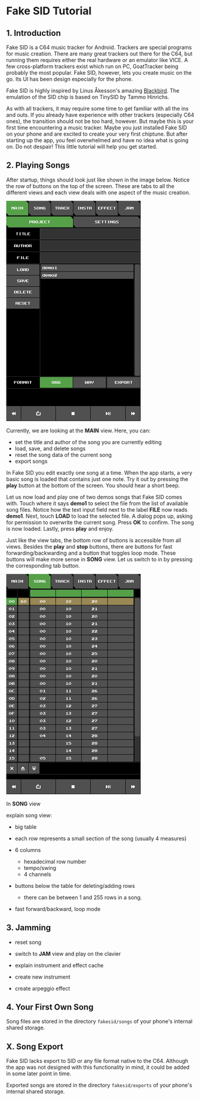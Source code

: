 # Fake SID Tutorial

## 1. Introduction

Fake SID is a C64 music tracker for Android.
Trackers are special programs for music creation.
There are many great trackers out there for the C64,
but running them requires either the real hardware or an emulator like VICE.
A few cross-platform trackers exist which run on PC,
GoatTracker being probably the most popular.
Fake SID, however, lets you create music on the go.
Its UI has been design especially for the phone.

Fake SID is highly inspired by Linus Åkesson's amazing [Blackbird](https://www.linusakesson.net/software/blackbird/index.php).
The emulation of the SID chip is based on TinySID by Tammo Hinrichs.

As with all trackers, it may require some time to get familiar with all the ins and outs.
If you already have experience with other trackers (especially C64 ones),
the transition should not be too hard, however.
But maybe this is your first time encountering a music tracker.
Maybe you just installed Fake SID on your phone
and are excited to create your very first chiptune.
But after starting up the app, you feel overwhelmed and have no idea what is going on.
Do not despair!
This little tutorial will help you get started.


## 2. Playing Songs


After startup, things should look just like shown in the image below.
Notice the row of buttons on the top of the screen.
These are tabs to all the different views and each view deals with one aspect of the music creation.

<img src="main-view.png">

Currently, we are looking at the **MAIN** view.
Here, you can:
+ set the title and author of the song you are currently editing
+ load, save, and delete songs
+ reset the song data of the current song
+ export songs

In Fake SID you edit exactly one song at a time.
When the app starts, a very basic song is loaded that contains just one note.
Try it out by pressing the **play** button at the bottom of the screen.
You should hear a short beep.

Let us now load and play one of two demos songs that Fake SID comes with.
Touch where it says **demo1** to select the file from the list of available song files.
Notice how the text input field next to the label **FILE** now reads **demo1**.
Next, touch **LOAD** to load the selected file.
A dialog pops up, asking for permission to overwrite the current song.
Press **OK** to confirm.
The song is now loaded.
Lastly, press **play** and enjoy.


Just like the view tabs, the bottom row of buttons is accessible from all views.
Besides the **play** and **stop** buttons,
there are buttons for fast forwarding/backwarding
and a button that toggles loop mode.
These buttons will make more sense in **SONG** view.
Let us switch to in by pressing the corresponding tab button.

<img src="song-view.png">

In **SONG** view

explain song view:
+ big table
+ each row represents a small section of the song (usually 4 measures)
+ 6 columns
  + hexadecimal row number
  + tempo/swing
  + 4 channels

+ buttons below the table for deleting/adding rows
  + there can be between 1 and 255 rows in a song.


+ fast forward/backward, loop mode


## 3. Jamming

+ reset song
+ switch to **JAM** view and play on the clavier
+ explain instrument and effect cache

+ create new instrument
+ create arpeggio effect


## 4. Your First Own Song

Song files are stored in the directory `fakesid/songs` of your phone's internal shared storage.






## X. Song Export


Fake SID lacks export to SID or any file format native to the C64.
Although the app was not designed with this functionality in mind,
it could be added in some later point in time.

Exported songs are stored in the directory `fakesid/exports` of your phone's internal shared storage.